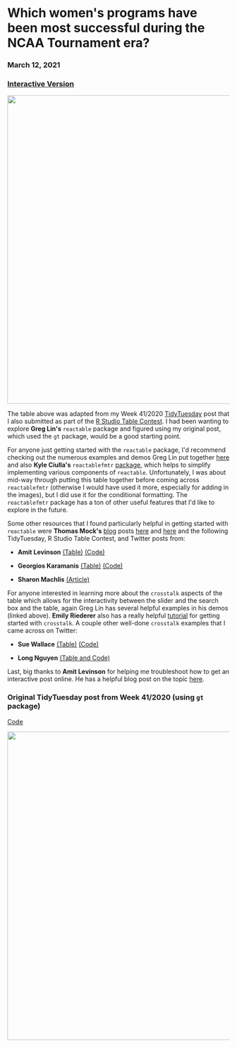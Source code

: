 # Which women's programs have been most successful during the NCAA Tournament era?

### **March 12, 2021**  
### [**Interactive Version**](https://schmid07.github.io/R-Reactable/2020_41_bball_react.html)

<p align = "center">
<img src = "http://g.recordit.co/aZGcdFsNET.gif" width = "700">
</p>

The table above was adapted from my Week 41/2020 [TidyTuesday](https://github.com/rfordatascience/tidytuesday) post that I also submitted as part of the [R Studio Table Contest](https://blog.rstudio.com/2020/12/23/winners-of-the-2020-rstudio-table-contest/). I had been wanting to explore **Greg Lin's** `reactable` package and figured using my original post, which used the `gt` package, would be a good starting point.

For anyone just getting started with the `reactable` package, I'd recommend checking out the numerous examples and demos Greg Lin put together [here](https://glin.github.io/reactable/index.html) and also **Kyle Ciulla's** `reactablefmtr` [package](https://kcuilla.github.io/reactablefmtr/articles/color_scales.html#using-span-1), which helps to simplify implementing various components of `reactable`. Unfortunately, I was about mid-way through putting this table together before coming across `reactablefmtr` (otherwise I would have used it more, especially for adding in the images), but I did use it for the conditional formatting. The `reactablefmtr` package has a ton of other useful features that I'd like to explore in the future.

Some other resources that I found particularly helpful in getting started with `reactable` were **Thomas Mock's** [blog](https://themockup.blog/) posts [here](https://themockup.blog/posts/2020-05-13-reactable-tables-the-rest-of-the-owl/) and [here](https://themockup.blog/posts/2020-05-29-client-side-interactivity-do-more-with-crosstalk/) and the following TidyTuesday, R Studio Table Contest, and Twitter posts from: 

* **Amit Levinson** [(Table)](https://amitlevinson.github.io/TidyTuesday/2021/week3_tate/tate_art.html) [(Code)](https://github.com/AmitLevinson/TidyTuesday/blob/master/2021/week3_tate/tate_art.Rmd) 

* **Georgios Karamanis** [(Table)](https://github.com/gkaramanis/table-contest) [(Code)](https://github.com/gkaramanis/table-contest/blob/main/table-contest.Rmd)  

* **Sharon Machlis** [(Article)](https://www.infoworld.com/article/3543297/how-to-create-tables-in-r-with-expandable-rows.html)

For anyone interested in learning more about the `crosstalk` aspects of the table which allows for the interactivity between the slider and the search box and the table, again Greg Lin has several helpful examples in his demos (linked above). **Emily Riederer** also has a really helpful [tutorial](https://emilyriederer.netlify.app/post/crosstalk/) for getting started with `crosstalk`. A couple other well-done `crosstalk` examples that I came across on Twitter:

* **Sue Wallace** [(Table)](https://sue-wallace.github.io/fatal-force-with-crosstalk/)
[(Code)](https://github.com/sue-wallace/fatal-force-with-crosstalk/blob/master/01.%20crosstalk.Rmd)   

* **Long Nguyen** [(Table and Code)](https://rpubs.com/long39ng/702061)

Last, big thanks to **Amit Levinson** for helping me troubleshoot how to get an interactive post online. He has a helpful blog post on the topic [here](https://amitlevinson.com/blog/sharing-interactive-charts/).


### Original TidyTuesday post from Week 41/2020 (using `gt` package) 

[Code](https://github.com/schmid07/TidyTuesday_Weekly_Data_Viz_Challenge/blob/main/Code/2020_41_bball.R)

<p align = "center">
<img src = "https://github.com/schmid07/TidyTuesday/blob/main/plots/2020_41.png" width = "700">
</p>

